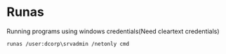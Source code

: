 # Runas

Running programs using windows credentials(Need cleartext  credentials)

```batch
runas /user:dcorp\srvadmin /netonly cmd
```

